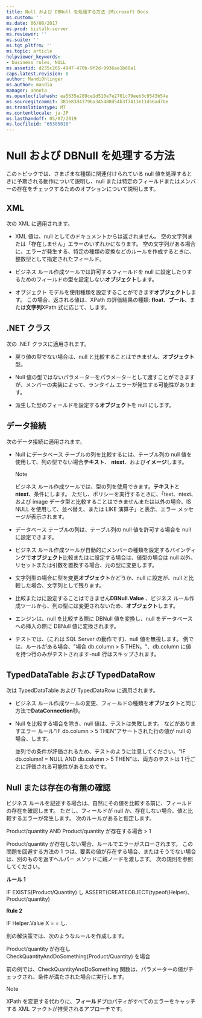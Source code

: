 ```yaml
---
title: Null および DBNull を処理する方法 |Microsoft Docs
ms.custom: ''
ms.date: 06/08/2017
ms.prod: biztalk-server
ms.reviewer: ''
ms.suite: ''
ms.tgt_pltfrm: ''
ms.topic: article
helpviewer_keywords:
- business rules, NULL
ms.assetid: d235c265-4947-470b-9f2d-9936ae1b88a1
caps.latest.revision: 8
author: MandiOhlinger
ms.author: mandia
manager: anneta
ms.openlocfilehash: ea5635e289ce1d510e7e2701c79eeb3c9543b54e
ms.sourcegitcommit: 381e83d43796a345488d54b3f7413e11d56ad7be
ms.translationtype: MT
ms.contentlocale: ja-JP
ms.lasthandoff: 05/07/2019
ms.locfileid: "65385010"
---
```

# <a name="how-to-handle-null-and-dbnull"></a>Null および DBNull を処理する方法
このトピックでは、さまざまな種類に関連付けられている null 値を処理するときに予期される動作について説明し、null または特定のフィールドまたはメンバーの存在をチェックするためのオプションについて説明します。  
  
## <a name="xml"></a>XML  
 次の XML に適用されます。  
  
-   XML 値は、null としてのドキュメントからは返されません。 空の文字列または「存在しません」エラーのいずれかになります。 空の文字列がある場合に、エラーが発生する、特定の種類の変換などのルールを作成するときに、整数型として指定されたフィールド。  
  
-   ビジネス ルール作成ツールでは許可するフィールドを null に設定したりするためのフィールドの型を設定しない**オブジェクト**します。  
  
-   オブジェクト モデルを使用種類を設定することができます**オブジェクト**します。 この場合、返される値は、XPath の評価結果の種類: **float**、**ブール**、または**文字列**XPath 式に応じて、します。  
  
## <a name="net-classes"></a>.NET クラス  
 次の .NET クラスに適用されます。  
  
-   戻り値の型でない場合は、null と比較することはできません、**オブジェクト**型。  
  
-   Null 値の型ではないパラメーターをパラメーターとして渡すことができますが、メンバーの実装によって、ランタイム エラーが発生する可能性があります。  
  
-   派生した型のフィールドを設定する**オブジェクト**を null にします。  
  
## <a name="data-connection"></a>データ接続  
 次のデータ接続に適用されます。  
  
-   Null にデータベース テーブルの列を比較するには、テーブル列の null 値を使用して、列の型でない場合**テキスト**、 **ntext**、および**イメージ**します。  
  
    > [!NOTE]
    >  ビジネス ルール作成ツールでは、型の列を使用できます。**テキスト**と**ntext**、条件にします。 ただし、ポリシーを実行するときに、「text、ntext、および image データ型と比較することはできませんまたは以外の場合、IS NULL を使用して、並べ替え、または LIKE 演算子」と表示、エラー メッセージが表示されます。  
  
-   データベース テーブルの列は、テーブル列の null 値を許可する場合を null に設定できます。  
  
-   ビジネス ルール作成ツールが自動的にメンバーの種類を設定するバインディングで**オブジェクト**比較またはに設定する場合は、値型の場合は null 以外、リセットまたは引数を置換する場合、元の型に変更します。  
  
-   文字列型の場合に型を変更**オブジェクト**かどうか、null に設定が、null と比較した場合、文字列として残ります。  
  
-   比較またはに設定することはできません**DBNull.Value** 、ビジネス ルール作成ツールから、列の型には変更されないため、**オブジェクト**します。  
  
-   エンジンは、null を比較する際に DBNull 値を変換し、null をデータベースへの挿入の際に DBNull 値に変換されます。  
  
-   テストでは、(これは SQL Server の動作です)、null 値を無視します。 例では、ルールがある場合、"場合 db.column > 5 THEN。"、db.column に値を持つ行のみがテストされます-null 行はスキップされます。  
  
## <a name="typeddatatable-and-typeddatarow"></a>TypedDataTable および TypedDataRow  
 次は TypedDataTable および TypedDataRow に適用されます。  
  
-   ビジネス ルール作成ツールの変更、フィールドの種類を**オブジェクト**と同じ方法で**DataConnection**秒。  
  
-   Null を比較する場合を除き、null 値は、テストは失敗します。 などがありますエラー ルール"IF db.column > 5 THEN"アサートされた行の値が null の場合、します。  
  
     並列での条件が評価されるため、テストのように注意してください。"IF db.column! = NULL AND db.column > 5 THEN"は、両方のテストは 1 行ごとに評価される可能性があるためです。  
  
## <a name="checking-for-null-or-existence"></a>Null または存在の有無の確認  
 ビジネス ルールを記述する場合は、自然にその値を比較する前に、フィールドの存在を確認します。 ただし、フィールドが null か、存在しない場合、値と比較するエラーが発生します。 次のルールがあると仮定します。  
  
 Product/quantity AND Product/quantity が存在する場合 > 1  
  
 Product/quantity が存在しない場合、ルールでエラーがスローされます。 この問題を回避する方法の 1 つは、要素の値が存在する場合、またはそうでない場合は、別のものを返すヘルパー メソッドに親ノードを渡します。 次の規則を参照してください。  
  
 **ルール 1**  
  
 IF EXISTS(Product/Quantity) し ASSERT(CREATEOBJECT(typeof(Helper)、Product/quantity)  
  
 **Rule 2**  
  
 IF Helper.Value X = = し.  
  
 別の解決策では、次のようなルールを作成します。  
  
 Product/quantity が存在し CheckQuantityAndDoSomething(Product/Quantity) を場合  
  
 前の例では、CheckQuantityAndDoSomething 関数は、パラメーターの値がチェックされ、条件が満たされた場合に実行します。  
  
> [!NOTE]
>  XPath を変更する代わりに、**フィールド**プロパティがすべてのエラーをキャッチする XML ファクトが推奨されるアプローチです。